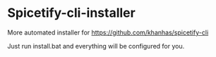 # Spicetify-cli-installer
More automated installer for https://github.com/khanhas/spicetify-cli

Just run install.bat and everything will be configured for you.
